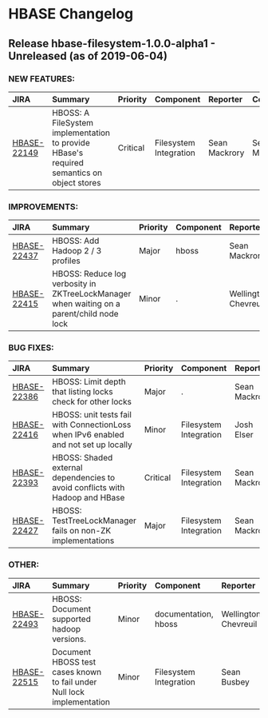 # HBASE Changelog

## Release hbase-filesystem-1.0.0-alpha1 - Unreleased (as of 2019-06-04)



### NEW FEATURES:

| JIRA | Summary | Priority | Component | Reporter | Contributor |
|:---- |:---- | :--- |:---- |:---- |:---- |
| [HBASE-22149](https://issues.apache.org/jira/browse/HBASE-22149) | HBOSS: A FileSystem implementation to provide HBase's required semantics on object stores |  Critical | Filesystem Integration | Sean Mackrory | Sean Mackrory |


### IMPROVEMENTS:

| JIRA | Summary | Priority | Component | Reporter | Contributor |
|:---- |:---- | :--- |:---- |:---- |:---- |
| [HBASE-22437](https://issues.apache.org/jira/browse/HBASE-22437) | HBOSS: Add Hadoop 2 / 3 profiles |  Major | hboss | Sean Mackrory | Sean Mackrory |
| [HBASE-22415](https://issues.apache.org/jira/browse/HBASE-22415) | HBOSS: Reduce log verbosity in ZKTreeLockManager when waiting on a parent/child node lock |  Minor | . | Wellington Chevreuil | Wellington Chevreuil |


### BUG FIXES:

| JIRA | Summary | Priority | Component | Reporter | Contributor |
|:---- |:---- | :--- |:---- |:---- |:---- |
| [HBASE-22386](https://issues.apache.org/jira/browse/HBASE-22386) | HBOSS: Limit depth that listing locks check for other locks |  Major | . | Sean Mackrory | Sean Mackrory |
| [HBASE-22416](https://issues.apache.org/jira/browse/HBASE-22416) | HBOSS: unit tests fail with ConnectionLoss when IPv6 enabled and not set up locally |  Minor | Filesystem Integration | Josh Elser | Josh Elser |
| [HBASE-22393](https://issues.apache.org/jira/browse/HBASE-22393) | HBOSS: Shaded external dependencies to avoid conflicts with Hadoop and HBase |  Critical | Filesystem Integration | Sean Mackrory | Sean Mackrory |
| [HBASE-22427](https://issues.apache.org/jira/browse/HBASE-22427) | HBOSS: TestTreeLockManager fails on non-ZK implementations |  Major | Filesystem Integration | Sean Mackrory | Sean Mackrory |


### OTHER:

| JIRA | Summary | Priority | Component | Reporter | Contributor |
|:---- |:---- | :--- |:---- |:---- |:---- |
| [HBASE-22493](https://issues.apache.org/jira/browse/HBASE-22493) | HBOSS: Document supported hadoop versions. |  Minor | documentation, hboss | Wellington Chevreuil | Wellington Chevreuil |
| [HBASE-22515](https://issues.apache.org/jira/browse/HBASE-22515) | Document HBOSS test cases known to fail under Null lock implementation |  Minor | Filesystem Integration | Sean Busbey | Wellington Chevreuil |


